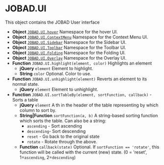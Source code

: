 # JOBAD.UI
This object contains the JOBAD User interface

* **Object** [`JOBAD.UI.hover`](hover.md) Namespace for the hover UI. 
* **Object** [`JOBAD.UI.ContextMenu`](contextmenu.md) Namespace for the Context Menu UI. 
* **Object** [`JOBAD.UI.Sidebar`](sidebar.md) Namespace for the Sidebar UI. 
* **Object** [`JOBAD.UI.Toolbar`](toolbar.md) Namespace for the Toolbar UI. 
* **Object** [`JOBAD.UI.Folding`](folding.md) Namespace for the Folding UI. 
* **Object** [`JOBAD.UI.Overlay`](overlay.md) Namespace for the Overlay UI. 
* **Function** `JOBAD.UI.highlight(element, color)` Highlights an element
	* **jQuery** `element` Element to highlight. 
	* **String** `color` Optional. Color to use. 
* **Function** `JOBAD.UI.unhighlight(element)` Reverts an element to its normal state. 
	* **jQuery** `element` Element to unhighlight. 
* **Function** `JOBAD.UI.sortTableBy(element, sortFunction, callback)` - Sorts a table
    * **jQuery** `element` A th in the header of the table representing by which column to sort by. 
    * **String|Function** `sortFunction(a, b)` A string-based sorting function which sorts the table. Can also be a string: 
        * `ascending` - Sort ascending
        * `descending`- Sort descending
        * `reset` - Go back to the original state
        * `rotate` - Rotate through the above. 
    * **Function** `callback(state)` Optional. If `sortFunction == 'rotate'`,  this function will be called with the current (new) state. (0 = 'reset', 1=`ascending`, 2=`descending`)